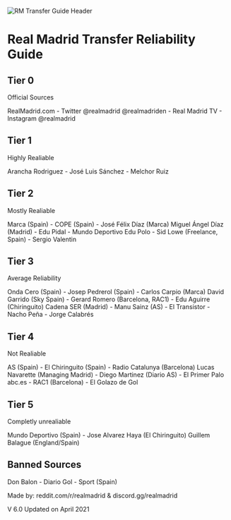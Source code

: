 ![RM Transfer Guide Header](https://user-images.githubusercontent.com/82177200/114086522-909a0b00-9867-11eb-9ed3-8d87756121c3.png)




# Real Madrid Transfer Reliability Guide


## Tier 0 
Official Sources

RealMadrid.com - Twitter @realmadrid @realmadriden - Real Madrid TV - Instagram @realmadrid 

## Tier 1
Highly Realiable

Arancha Rodriguez - José Luis Sánchez - Melchor Ruiz

## Tier 2
Mostly Realiable

Marca (Spain) -		COPE (Spain) - José Félix Díaz (Marca)
Miguel Ángel Díaz (Madrid) - Edu Pidal	 - 	Mundo Deportivo
Edu Polo - Sid Lowe (Freelance, Spain)	- 	Sergio Valentin					

## Tier 3
Average Reliability

Onda Cero (Spain)	 - Josep Pedrerol (Spain) - Carlos Carpio (Marca)
David Garrido (Sky Spain) - Gerard Romero (Barcelona, RAC1) - Edu Aguirre (Chiringuito)
Cadena SER (Madrid) - Manu Sainz (AS) - 	El Transistor - Nacho Peña - Jorge Calabrés		

## Tier 4
Not Realiable

AS (Spain) - El Chiringuito (Spain) - Radio Catalunya (Barcelona)
Lucas Navarette (Managing Madrid) - Diego Martinez (Diario AS) - El Primer Palo		
abc.es - RAC1 (Barcelona) - 	El Golazo de Gol		

## Tier 5
Completly unrealiable

Mundo Deportivo (Spain) - Jose Alvarez Haya (El Chiringuito)
Guillem Balague (England/Spain)


## Banned Sources

Don Balon - Diario Gol - Sport (Spain)		




Made by: reddit.com/r/realmadrid & discord.gg/realmadrid

V 6.0 Updated on April 2021

